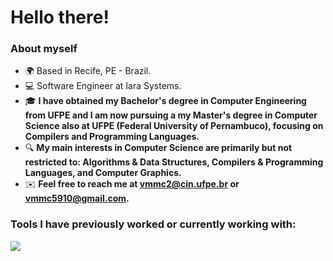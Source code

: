 Hello there!
=====================================================================================================================================================

<!--Software Engineer
--------------------------------------------------------------------------------
-->

### About myself
* 🌍  Based in Recife, PE - Brazil.
* 💻 Software Engineer at Iara Systems.
* 🎓 __I have obtained my Bachelor's degree in Computer Engineering from UFPE and I am now pursuing a my Master's degree in Computer Science also at UFPE (Federal University of Pernambuco), focusing on Compilers and Programming Languages.__
* 🔍 __My main interests in Computer Science are primarily but not restricted to: Algorithms & Data Structures, Compilers & Programming Languages, and Computer Graphics.__
* ✉️  __Feel free to reach me at [vmmc2@cin.ufpe.br](mailto:vmmc2@cin.ufpe.br) or [vmmc5910@gmail.com](mailto:vmmc5910@gmail.com).__

### Tools I have previously worked or currently working with:
<p align="left">
  <a href="https://skillicons.dev">
    <img src="https://skillicons.dev/icons?i=cpp,python,ts,js,html,css,react,tailwind,django,express,nest,postgresql" />
  </a>
</p>
